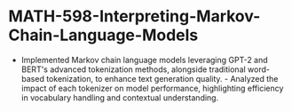 # MATH-598-Interpreting-Markov-Chain-Language-Models
- Implemented Markov chain language models leveraging GPT-2 and BERT's advanced tokenization methods, alongside traditional word-based tokenization, to enhance text generation quality.  \- Analyzed the impact of each tokenizer on model performance, highlighting efficiency in vocabulary handling and contextual understanding.
